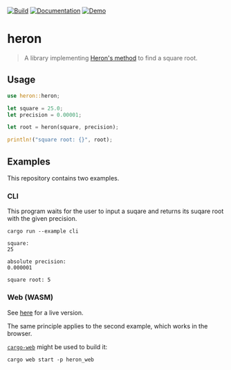 [![Build][build-img]][build-url]
[![Documentation][docs-img]][docs-url]
[![Demo][demo-img]][demo-url]

# heron

> A library implementing [Heron's method][wikipedia-heron] to find a square root.

## Usage

```rust
use heron::heron;

let square = 25.0;
let precision = 0.00001;

let root = heron(square, precision);

println!("square root: {}", root);
```

## Examples

This repository contains two examples.

### CLI

This program waits for the user to input a suqare and returns its suqare root with the given precision.

```
cargo run --example cli

square:
25     

absolute precision:
0.000001

square root: 5
```

### Web (WASM)

See [here][demo-url] for a live version.

The same principle applies to the second example, which works in the browser.

[`cargo-web`][cargo-web] might be used to build it:

```
cargo web start -p heron_web
```

[build-img]: https://travis-ci.com/janbaudisch/heron.svg?branch=master
[build-url]: https://travis-ci.com/janbaudisch/heron
[docs-img]: https://img.shields.io/badge/docs-master-blue.svg?colorB=4d76ae
[docs-url]: https://heron.janbaudisch.dev/heron
[demo-img]: https://img.shields.io/badge/demo-live-green.svg
[demo-url]: https://heron.janbaudisch.dev/demo
[wikipedia-heron]: https://en.wikipedia.org/wiki/Methods_of_computing_square_roots#Babylonian_method
[cargo-web]: https://github.com/koute/cargo-web
